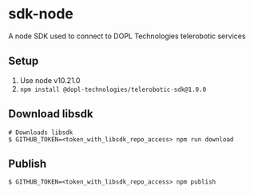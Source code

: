 # sdk-node
A node SDK used to connect to DOPL Technologies telerobotic services

## Setup
1. Use node v10.21.0
1. `npm install @dopl-technologies/telerobotic-sdk@1.0.0`

## Download libsdk
```shell
# Downloads libsdk
$ GITHUB_TOKEN=<token_with_libsdk_repo_access> npm run download
```

## Publish
```shell
$ GITHUB_TOKEN=<token_with_libsdk_repo_access> npm publish
```